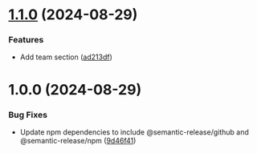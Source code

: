 # [1.1.0](https://github.com/advitama/testing/compare/v1.0.0...v1.1.0) (2024-08-29)


### Features

* Add team section ([ad213df](https://github.com/advitama/testing/commit/ad213df1abdf992dd1f4295e8dd970069958554b))

# 1.0.0 (2024-08-29)


### Bug Fixes

* Update npm dependencies to include @semantic-release/github and @semantic-release/npm ([9d46f41](https://github.com/advitama/testing/commit/9d46f41f903f2468872847202b1076f502887483))
